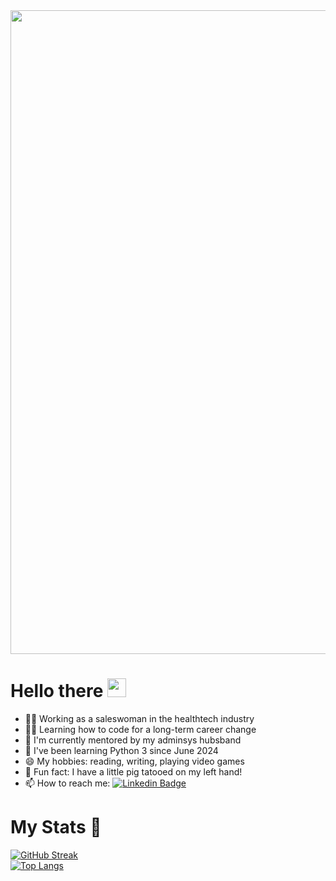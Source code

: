 <div id="header" align="center">
  <img src="https://i.postimg.cc/q7FvMx3g/Teal-Grey-Blue-Trendy-Retro-Digitalism-Creative-Presentation.gif" width="1030"/>
</div>

<h1>
  Hello there
<img src="https://media.giphy.com/media/hvRJCLFzcasrR4ia7z/giphy.gif" width="30px"/>
</h1>

- 👩‍💼 Working as a saleswoman in the healthtech industry
- 👩‍🎓 Learning how to code for a long-term career change
- 👯 I'm currently mentored by my adminsys hubsband
- 🐍 I've been learning Python 3 since June 2024
- 😄 My hobbies: reading, writing, playing video games
- 🐷 Fun fact: I have a little pig tatooed on my left hand!
- :mailbox: How to reach me: [![Linkedin Badge](https://img.shields.io/badge/-myprofile-blue?style=flat&logo=Linkedin&logoColor=white)](https://www.linkedin.com/in/maureen-lavigne%F0%9F%8D%87-aa5855191/)

<h1>
  My Stats 🐣
</h1>

[![GitHub Streak](http://github-readme-streak-stats.herokuapp.com?user=maureenlavigne&theme=dark&background=000000)](https://git.io/streak-stats)
<br>
[![Top Langs](https://github-readme-stats.vercel.app/api/top-langs/?username=maureenlavigne&layout=compact&theme=vision-friendly-dark)](https://github.com/anuraghazra/github-readme-stats)
